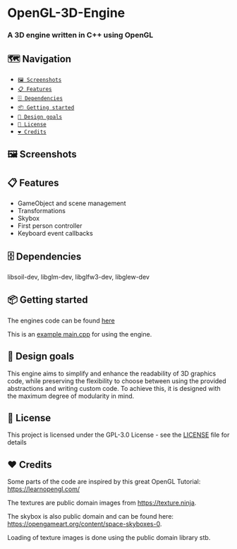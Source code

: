 # OpenGL-3D-Engine
### A 3D engine written in C++ using OpenGL

## 🗺️ Navigation 
- [<code>🖼️ Screenshots</code>](#-screenshots)
- [<code>📋 Features</code>](#-features)
- [<code>🗄 Dependencies</code>](#-dependencies)
- [<code>📦 Getting started</code>](#-getting-started)
- [<code>📐 Design goals</code>](#-design-goals)
- [<code>📝 License</code>](#-license)
- [<code>❤️ Credits</code>](#-credits)

## 🖼️ Screenshots
<!--<p>
  <img src="screenshot1.png" width="500px" alt="screenshot1" />
</p>-->
  
## 📋 Features
- GameObject and scene management
- Transformations
- Skybox
- First person controller
- Keyboard event callbacks

## 🗄 Dependencies
libsoil-dev, libglm-dev, libglfw3-dev, libglew-dev

## 📦 Getting started
The engines code can be found [here](https://github.com/lischilpp/opengl-3d-engine/tree/master/src/LS3D)

This is an [example main.cpp](https://github.com/lischilpp/opengl-3d-engine/tree/master/src/main.cpp) for using the engine.

## 📐 Design goals
This engine aims to simplify and enhance the readability of 3D graphics code,
while preserving the flexibility to choose between using the provided abstractions and writing custom code.
To achieve this, it is designed with the maximum degree of modularity in mind.

## 📝 License
This project is licensed under the GPL-3.0 License - see the [LICENSE](LICENSE) file for details

## ❤️ Credits
Some parts of the code are inspired by this great OpenGL Tutorial: https://learnopengl.com/

The textures are public domain images from https://texture.ninja.

The skybox is also public domain and can be found here: https://opengameart.org/content/space-skyboxes-0.

Loading of texture images is done using the public domain library stb.
